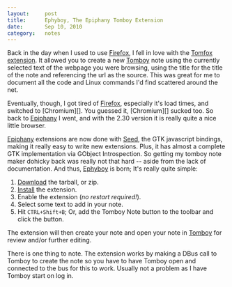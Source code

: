```yaml
---
layout:     post
title:      Ephyboy, The Epiphany Tomboy Extension
date:       Sep 10, 2010
category:   notes
---
```


Back in the day when I used to use [Firefox][], I fell in love with the [Tomfox extension][]. It
allowed you to create a new [Tomboy][] note using the currently selected text of the webpage you
were browsing, using the title for the title of the note and referencing the url as the source. This
was great for me to document all the code and Linux commands I'd find scattered around the net.

Eventually, though, I got tired of [Firefox][], especially it's load times, and switched to
[Chromium][]. You guessed it, [Chromium][] sucked too. So back to [Epiphany][] I went, and with the
2.30 version it is really quite a nice little browser.

[Epiphany][] extensions are now done with [Seed][], the GTK javascript bindings, making it really
easy to write new extensions. Plus, it has almost a complete GTK implementation via GObject
Introspection. So getting my tomboy note maker dohicky back was really not that hard -- aside from
the lack of documentation. And thus, [Ephyboy][] is born; It's really quite simple:

 1. [Download][] the tarball, or zip.
 2. [Install][] the extension.
 3. Enable the extension (*no restart required!*).
 4. Select some text to add in your note.
 5. Hit `CTRL+Shift+B`; Or, add the Tomboy Note button to the toolbar and click the button.

The extension will then create your note and open your note in [Tomboy][] for review and/or further
editing.

There is one thing to note. The extension works by making a DBus call to Tomboy to create the note
so you have to have Tomboy open and connected to the bus for this to work. Usually not a problem
as I have Tomboy start on log in.

[Firefox]:http://getfirefox.com
[Tomboy]:http://projects.gnome.org/tomboy/
[Tomfox extension]:https://addons.mozilla.org/en-US/firefox/addon/8276/
[Epiphany]:http://projects.gnome.org/epiphany/
[Seed]:http://live.gnome.org/Seed
[Ephyboy]:http://github.com/MattRead/Ephyboy
[Download]:http://github.com/MattRead/Ephyboy/downloads
[Install]:http://github.com/MattRead/Ephyboy/wiki
